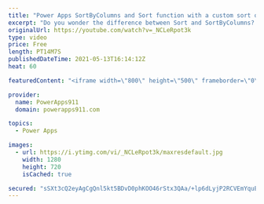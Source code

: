 ```yaml
---
title: "Power Apps SortByColumns and Sort function with a custom sort order"
excerpt: "Do you wonder the difference between Sort and SortByColumns? I did. So I figured it out and put it in this video. I also learned a special trick for SortByColumns where you can have a custom sort order. 😎 And at the end we have some fun with WeekDay function and I get confused.   Power Apps Consulting"
originalUrl: https://youtube.com/watch?v=_NCLeRpot3k
type: video
price: Free
length: PT14M7S
publishedDateTime: 2021-05-13T16:14:12Z
heat: 60

featuredContent: "<iframe width=\"800\" height=\"500\" frameborder=\"0\" src=\"https://www.youtube.com/embed/_NCLeRpot3k\" allow=\"accelerometer; autoplay; encrypted-media; gyroscope; picture-in-picture\" allowfullscreen></iframe>"

provider:
  name: PowerApps911
  domain: powerapps911.com

topics:
  - Power Apps

images:
  - url: https://i.ytimg.com/vi/_NCLeRpot3k/maxresdefault.jpg
    width: 1280
    height: 720
    isCached: true

secured: "sSXt3cQ2eyAgCgQnl5kt5BDvD0phKOO46rStx3QAa/+lp6dLyjP2RCVEmYquEgyBErC4sbKivd7b6CVfimazSSk3bHeDbpp1ouVVKt6uQIO/S8xMTxNOniw+8M6g1jolbhD7HPV+E+reP/kxpdcQ+MqC92W+z4RAdakElZQFpw0okZXJw6NPCJpQLImhoToroNg9ld+ybUkqz+bxXzLcIHQ8EeO4aYirpnWOAUZmwsddBP2rEfa1bemzrfrZhjgzM6vxBGvWqIb/Bm5r2st6Q6u0EGOl63fUWu94rnO1Rix8MT5EGjU8Ms9IEt03EwKIowtsjM+elnBvlGQvZlFddHBWOvtsNjOWzNN5CWUsM+ZaZf7+fCXNuEn/8Pwm0VaXmcjTMhV9L+I3Ix6vYbzDrg==;wxgCUtpxE1wC7bJRvR4Kxw=="
---
```



